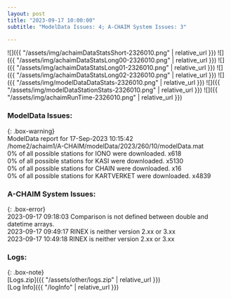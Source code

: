 ```yaml
---
layout: post
title: "2023-09-17 10:00:00"
subtitle: "ModelData Issues: 4; A-CHAIM System Issues: 3"

---
```


![]({{ "/assets/img/achaimDataStatsShort-2326010.png" | relative_url }})
![]({{ "/assets/img/achaimDataStatsLong00-2326010.png" | relative_url }})
![]({{ "/assets/img/achaimDataStatsLong01-2326010.png" | relative_url }})
![]({{ "/assets/img/achaimDataStatsLong02-2326010.png" | relative_url }})
![]({{ "/assets/img/modelDataDataStats-2326010.png" | relative_url }})
![]({{ "/assets/img/modelDataStationStats-2326010.png" | relative_url }})
![]({{ "/assets/img/achaimRunTime-2326010.png" | relative_url }})


### ModelData Issues:  
  
{: .box-warning}  
 ModelData report for 17-Sep-2023 10:15:42   
 /home2/achaim1/A-CHAIM/modelData/2023/260/10/modelData.mat   
 0% of all possible stations for IONO were downloaded. x618   
 0% of all possible stations for KASI were downloaded. x5130   
 0% of all possible stations for CHAIN were downloaded. x16   
 0% of all possible stations for KARTVERKET were downloaded. x4839   
  
### A-CHAIM System Issues:  
  
{: .box-error}  
2023-09-17 09:18:03 Comparison is not defined between double and datetime arrays.  
2023-09-17 09:49:17 RINEX is neither version 2.xx or 3.xx  
2023-09-17 10:49:18 RINEX is neither version 2.xx or 3.xx  

### Logs:  
  
{: .box-note}  
[Logs.zip]({{ "/assets/other/logs.zip" | relative_url }})  
[Log Info]({{ "/logInfo" | relative_url }})  
